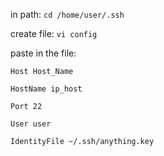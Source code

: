 in path: `cd /home/user/.ssh`

create file: `vi config`

paste in the file:

`Host Host_Name`

  `HostName ip_host`
  
  `Port 22`
  
  `User user`
  
  `IdentityFile ~/.ssh/anything.key`

